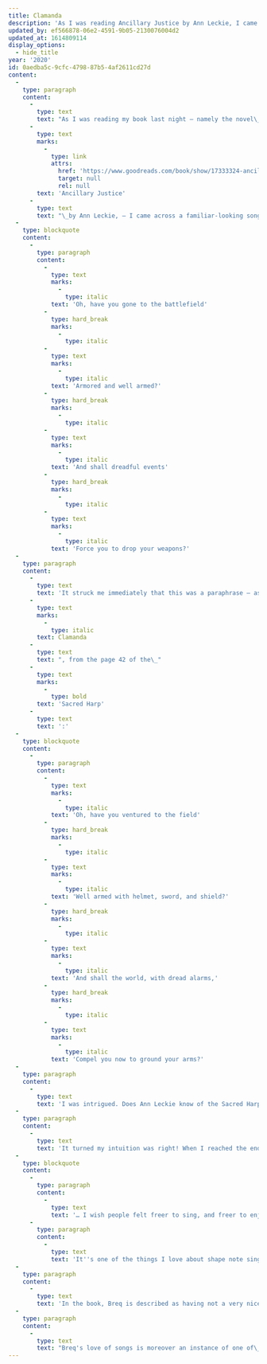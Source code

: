 ```yaml
---
title: Clamanda
description: 'As I was reading Ancillary Justice by Ann Leckie, I came across a song that turned out to be a translation of Clamanda, from the Sacred Harp.'
updated_by: ef566878-06e2-4591-9b05-2130076004d2
updated_at: 1614809114
display_options:
  - hide_title
year: '2020'
id: 0aedba5c-9cfc-4798-87b5-4af2611cd27d
content:
  -
    type: paragraph
    content:
      -
        type: text
        text: "As I was reading my book last night – namely the novel\_"
      -
        type: text
        marks:
          -
            type: link
            attrs:
              href: 'https://www.goodreads.com/book/show/17333324-ancillary-justice'
              target: null
              rel: null
        text: 'Ancillary Justice'
      -
        type: text
        text: "\_by Ann Leckie, – I came across a familiar-looking song, sung by the protagonist, Breq, to herself as she ventures off on a daring mission:"
  -
    type: blockquote
    content:
      -
        type: paragraph
        content:
          -
            type: text
            marks:
              -
                type: italic
            text: 'Oh, have you gone to the battlefield'
          -
            type: hard_break
            marks:
              -
                type: italic
          -
            type: text
            marks:
              -
                type: italic
            text: 'Armored and well armed?'
          -
            type: hard_break
            marks:
              -
                type: italic
          -
            type: text
            marks:
              -
                type: italic
            text: 'And shall dreadful events'
          -
            type: hard_break
            marks:
              -
                type: italic
          -
            type: text
            marks:
              -
                type: italic
            text: 'Force you to drop your weapons?'
  -
    type: paragraph
    content:
      -
        type: text
        text: 'It struck me immediately that this was a paraphrase – as though it had been translated into Breq''s native tongue and back into English – of '
      -
        type: text
        marks:
          -
            type: italic
        text: Clamanda
      -
        type: text
        text: ", from the page 42 of the\_"
      -
        type: text
        marks:
          -
            type: bold
        text: 'Sacred Harp'
      -
        type: text
        text: ':'
  -
    type: blockquote
    content:
      -
        type: paragraph
        content:
          -
            type: text
            marks:
              -
                type: italic
            text: 'Oh, have you ventured to the field'
          -
            type: hard_break
            marks:
              -
                type: italic
          -
            type: text
            marks:
              -
                type: italic
            text: 'Well armed with helmet, sword, and shield?'
          -
            type: hard_break
            marks:
              -
                type: italic
          -
            type: text
            marks:
              -
                type: italic
            text: 'And shall the world, with dread alarms,'
          -
            type: hard_break
            marks:
              -
                type: italic
          -
            type: text
            marks:
              -
                type: italic
            text: 'Compel you now to ground your arms?'
  -
    type: paragraph
    content:
      -
        type: text
        text: 'I was intrigued. Does Ann Leckie know of the Sacred Harp? It would not be surprising. Certainly she seems to be a lover of songs and choral music: her main character sings to herself continually and is fond of collecting songs from societies that she visits. Leckie also has a music degree from Washington University in St Louis, Missouri.'
  -
    type: paragraph
    content:
      -
        type: text
        text: 'It turned my intuition was right! When I reached the end of the book, I found that it had a postscript that included an interview with Leckie. In it, Leckie reveals that she is a shape-note singing aficionado, and tells the reader that the song quoted above is indeed from the Sacred Harp, as I had suspected. She even gives a plug for shape note singing:'
  -
    type: blockquote
    content:
      -
        type: paragraph
        content:
          -
            type: text
            text: '… I wish people felt freer to sing, and freer to enjoy people around them singing.'
      -
        type: paragraph
        content:
          -
            type: text
            text: 'It''s one of the things I love about shape note singing—there''s no audition, no question of whether or not your voice is good enough, or whether anyone has talent. You love to sing? Come sing!'
  -
    type: paragraph
    content:
      -
        type: text
        text: 'In the book, Breq is described as having not a very nice-sounding voice, and that, although others like it, some of those around her are annoyed by her constant humming. She doesn''t mind.'
  -
    type: paragraph
    content:
      -
        type: text
        text: "Breq's love of songs is moreover an instance of one of\_Ancillary Justice's general strengths as a work of fiction: it depicts human societies of the far future as having the same degree and variety of cultural richness, in music as well as in other forms, as human societies have always had. I don't think you always see this done so well in science fiction or fantasy."
---
```

